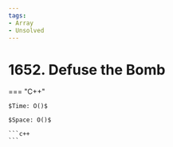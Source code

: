 ```yaml
---
tags:
- Array
- Unsolved
---
```



# 1652. Defuse the Bomb

=== "C++"

    $Time: O()$

    $Space: O()$

    ```c++
    ```
